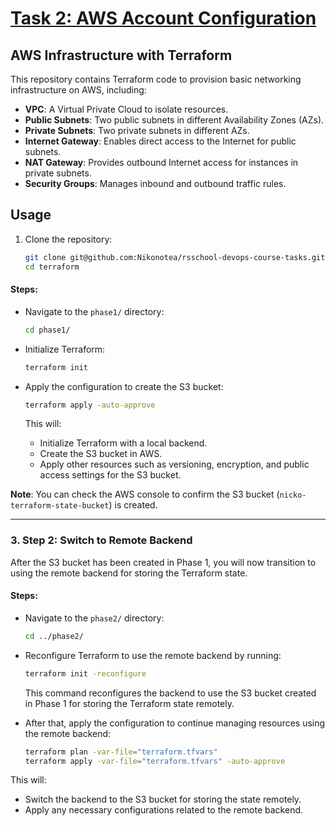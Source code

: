 # [Task 2: AWS Account Configuration](https://github.com/rolling-scopes-school/tasks/blob/master/devops/modules/1_basic-configuration/task_2.md)


## AWS Infrastructure with Terraform

This repository contains Terraform code to provision basic networking infrastructure on AWS, including:

- **VPC**: A Virtual Private Cloud to isolate resources.
- **Public Subnets**: Two public subnets in different Availability Zones (AZs).
- **Private Subnets**: Two private subnets in different AZs.
- **Internet Gateway**: Enables direct access to the Internet for public subnets.
- **NAT Gateway**: Provides outbound Internet access for instances in private subnets.
- **Security Groups**: Manages inbound and outbound traffic rules.

## Usage

1. Clone the repository:
   ```bash
   git clone git@github.com:Nikonotea/rsschool-devops-course-tasks.git
   cd terraform


#### Steps:
- Navigate to the `phase1/` directory:

  ```bash
  cd phase1/
  ```

- Initialize Terraform:

  ```bash
  terraform init
  ```

- Apply the configuration to create the S3 bucket:

  ```bash
  terraform apply -auto-approve
  ```

  This will:
  - Initialize Terraform with a local backend.
  - Create the S3 bucket in AWS.
  - Apply other resources such as versioning, encryption, and public access settings for the S3 bucket.

**Note**: You can check the AWS console to confirm the S3 bucket (`nicko-terraform-state-bucket`) is created.

---

### 3. Step 2: Switch to Remote Backend

After the S3 bucket has been created in Phase 1, you will now transition to using the remote backend for storing the Terraform state.

#### Steps:
- Navigate to the `phase2/` directory:

  ```bash
  cd ../phase2/
  ```

- Reconfigure Terraform to use the remote backend by running:

  ```bash
  terraform init -reconfigure
  ```

  This command reconfigures the backend to use the S3 bucket created in Phase 1 for storing the Terraform state remotely.

- After that, apply the configuration to continue managing resources using the remote backend:

  ```bash
  terraform plan -var-file="terraform.tfvars"
  terraform apply -var-file="terraform.tfvars" -auto-approve
  ```

This will:
- Switch the backend to the S3 bucket for storing the state remotely.
- Apply any necessary configurations related to the remote backend.